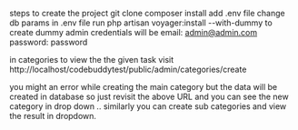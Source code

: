 steps to create the project
git clone
composer install
add .env file 
change db params in .env file
run php artisan voyager:install --with-dummy to create dummy admin
credentials will be
email: admin@admin.com
password: password


in categories to view the the given task 
visit http://localhost/codebuddytest/public/admin/categories/create

you might an error while creating the main category but the data will be created in database so just revisit the above URL and you can see the new category in drop down .. similarly you can create sub categories and view the result in dropdown.